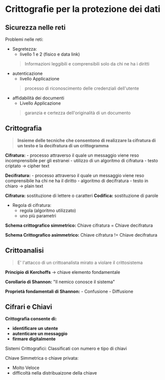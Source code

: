 
# Crittografie per la protezione dei dati

## Sicurezza nelle reti

Problemi nelle reti:
- Segretezza:
	- livello 1 e 2 (fisico e data link)
	> Informazioni leggibili e comprensibili solo da chi ne ha i diritti
- autenticazione
	- livello Applicazione
	> processo di riconoscimento delle credenziali dell'utente
- affidabilità dei documenti
	- Livello Applicazione
	> garanzia e certezza dell'originalità di un documento

## Crittografia

> **Insieme delle tecniche che consentono di realizzare la cifratura di un testo e la decifratura di un crittogramma**

**Cifratura:** 
	- processo attraverso il quale un messaggio viene reso incomprensibile per gli estranei
	- utilizzo di un algoritmo di cifratura
	- testo criptato -> cipher text 
	
**Decifratura:**
	- processo attraverso il quale un messaggio viene reso comprensibile ha chi ne ha il diritto
	- algoritmo di decifratura
	- testo in chiaro -> plain text

**Cifratura:** sostituzione di lettere o caratteri
**Codifica:** sostituzione di parole

- Regola di cifratura:
	- regola (algoritmo utilizzato)
	- uno  più parametri

**Schema crittografico simmetrico:** Chiave cifratura = Chiave decifratura

**Schema Crittografico asimmetrico:** Chiave cifratura != Chiave decifratura

## Crittoanalisi

> E' l'attacco di un crittoanalista mirato a violare il crittosistema

**Principio di Kerchoffs** -> chiave elemento fondamentale

**Corollario di Shannon:** "Il nemico conosce il sistema"

**Proprietà fondamentali di Shannon:**
	- Confusione
	- Diffusione

## Cifrari e Chiavi

**Crittografia consente di:**
- **identificare un utente**
- **autenticare un messaggio**
- **firmare digitalmente**

Sistemi Crittografici: Classificati con numero e tipo di chiavi

Chiave Simmetrica o chiave privata:
- Molto Veloce
- difficoltà nella distribuaizone della chiave
<!--stackedit_data:
eyJoaXN0b3J5IjpbMzk5ODM0NDUwLC0xODU2MzY1MTQ0XX0=
-->